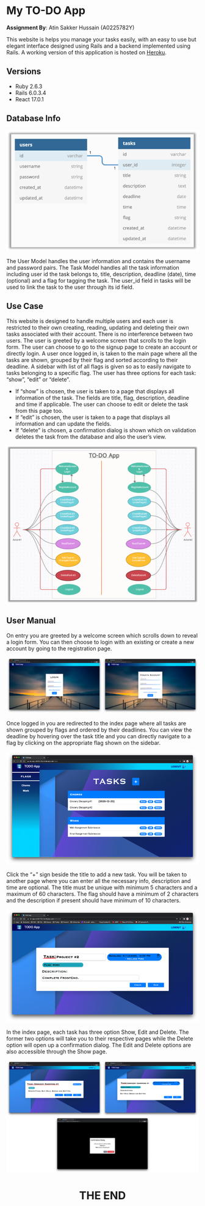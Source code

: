 # My TO-DO App

**Assignment By**: Atin Sakker Hussain (A0225782Y)

This website is helps you manage your tasks easily, with an easy to use but elegant interface designed using Rails and a backend implemented using Rails.
A working version of this application is hosted on [Heroku](https://my-app-a0225782y.herokuapp.com/). 

## Versions
- Ruby 2.6.3
- Rails 6.0.3.4
- React 17.0.1

## Database Info

![Database](assets/Database.png)

The User Model handles the user information and contains the username and password pairs. 
The Task Model handles all the task information including user id the task belongs to, title, description, deadline (date), time (optional) and a flag for tagging the task. 
The user_id field in tasks will be used to link the task to the user through its id field.


## Use Case

This website is designed to handle multiple users and each user is restricted to their own creating, reading, updating and deleting their own tasks associated with their account. There is no interference between two users. The user is greeted by a welcome screen that scrolls to the login form. The user can choose to go to the signup page to create an account or directly login.
A user once logged in, is taken to the main page where all the tasks are shown, grouped by their flag and sorted according to their deadline. A sidebar with list of all flags is given so as to easily navigate to tasks belonging to a specific flag. The user has three options for each task: “show”, “edit” or “delete”.
-	If “show” is chosen, the user is taken to a page that displays all information of the task. The fields are title, flag, description, deadline and time if applicable. The user can choose to edit or delete the task from this page too.
-	If “edit” is chosen, the user is taken to a page that displays all information and can update the fields.
-	If “delete” is chosen, a confirmation dialog is shown which on validation deletes the task from the database and also the user’s view.

![Use Case](assets/Use%20Case.png)

## User Manual

On entry you are greeted by a welcome screen which scrolls down to reveal a login form. You can then choose to login with an existing or create a new account by going to the registration page.

![Login and SignUp](assets/Login&Signup.png)

Once logged in you are redirected to the index page where all tasks are shown grouped by flags and ordered by their deadlines. You can view the deadline by hovering over the task title and you can directly navigate to a flag by clicking on the appropriate flag shown on the sidebar.

![index](assets/index.png)

Click the “+” sign beside the title to add a new task. You will be taken to another page where you can enter all the necessary info, description and time are optional. The title must be unique with minimum 5 characters and a maximum of 60 characters. The flag should have a minimum of 2 characters and the description if present should have minimum of 10 characters.

![add](assets/add.png)

In the index page, each task has three option Show, Edit and Delete. The former two options will take you to their respective pages while the Delete option will open up a confirmation dialog. The Edit and Delete options are also accessible through the Show page.

![pages](assets/pages.png)

<h1 align="center">
THE END
</h1>